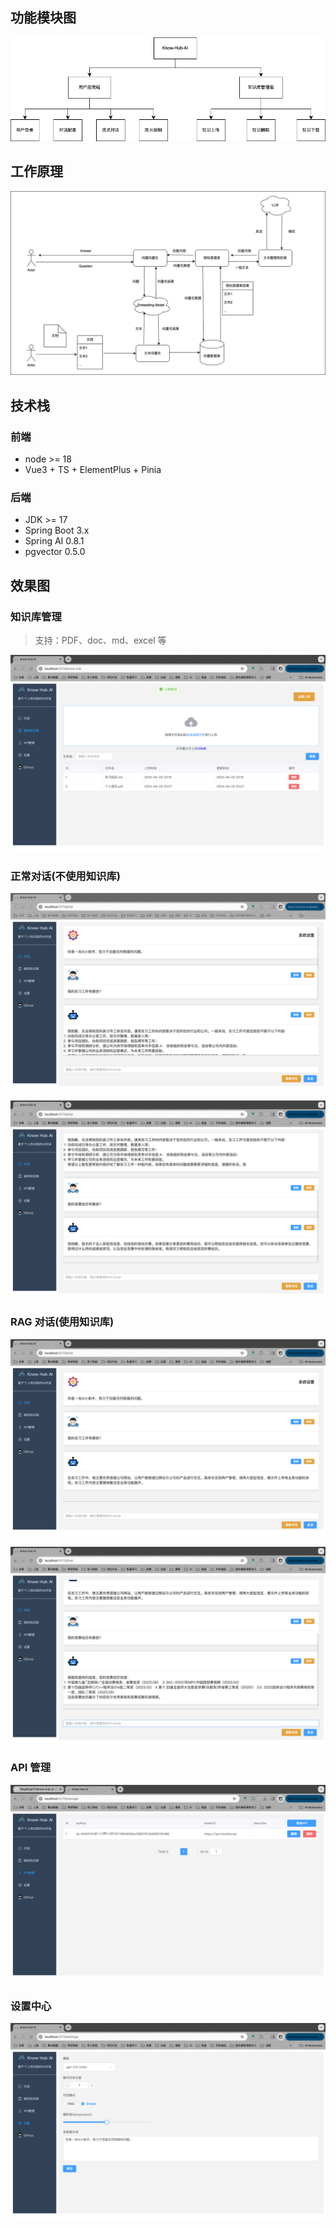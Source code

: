 ## 功能模块图

![](doc/images/know-hub-ai-功能模块图.png)

## 工作原理

![](doc/images/know-hub-ai-工作原理.png)

## 技术栈

### 前端

- node >= 18
- Vue3 + TS + ElementPlus + Pinia

### 后端

- JDK >= 17
- Spring Boot 3.x
- Spring AI 0.8.1
- pgvector 0.5.0

## 效果图

### 知识库管理

> 支持：PDF、doc、md、excel 等

![alt text](./doc/images/know-hub.png)

### 正常对话(不使用知识库)

![alt text](./doc/images/no-rag.png)

![alt text](./doc/images/no-rag-1.png)

### RAG 对话(使用知识库)

![alt text](./doc/images/rag.png)

![alt text](./doc/images/rag-1.png)

### API 管理

![alt text](./doc/images/api-manage.png)

### 设置中心

![alt text](./doc/images/settings.png)
